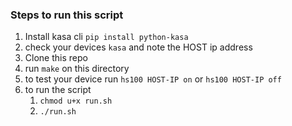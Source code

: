### Steps to run this script
1. Install kasa cli `pip install python-kasa`
2. check your devices `kasa` and note the HOST ip address
3. Clone this repo
4. run `make` on this directory
5. to test your device run `hs100 HOST-IP on` or `hs100 HOST-IP off`
6. to run the script
   1. `chmod u+x run.sh`
   2. `./run.sh`